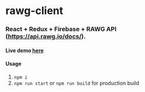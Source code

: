 # rawg-client
### React + Redux + Firebase + RAWG API (https://api.rawg.io/docs/).
#### Live demo [here](https://nttanh6299.github.io/rawg-client/#/)
#### Usage
1. `npm i`
2. `npm run start` or `npm run build` for production build
